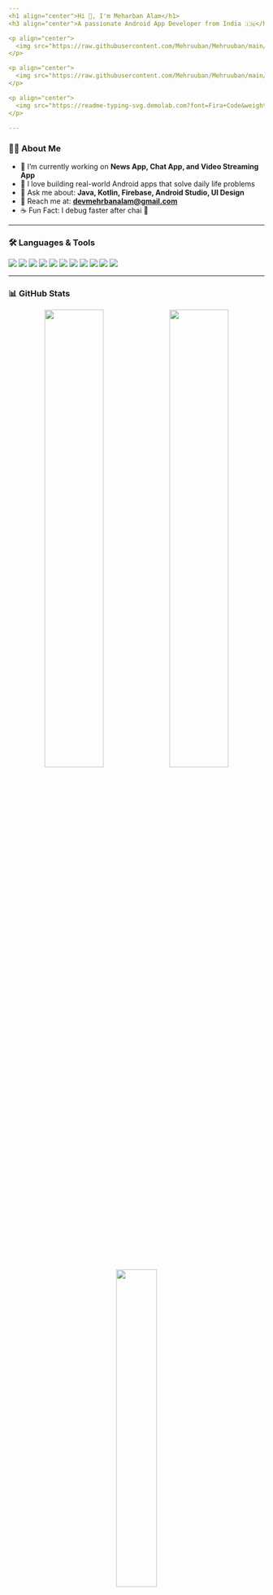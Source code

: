 ```yaml
---
<h1 align="center">Hi 👋, I'm Meharban Alam</h1>
<h3 align="center">A passionate Android App Developer from India 🇮🇳</h3>

<p align="center">
  <img src="https://raw.githubusercontent.com/Mehruuban/Mehruuban/main/assets/android-dev-banner.gif" alt="Android Developer Banner" width="100%" height="250"/>
</p>

<p align="center">
  <img src="https://raw.githubusercontent.com/Mehruuban/Mehruuban/main/assets/profile-highlight.gif" alt="Profile Highlight" width="80%"/>
</p>

<p align="center">
  <img src="https://readme-typing-svg.demolab.com?font=Fira+Code&weight=500&pause=1000&color=1BE7FF&center=true&vCenter=true&multiline=true&repeat=true&width=500&lines=Android+Developer;Java+%7C+Kotlin+%7C+Firebase;Always+Learning+%F0%9F%92%AA" alt="Typing SVG" />
</p>

---
```


### 👨‍💻 About Me

- 📱 I’m currently working on **News App, Chat App, and Video Streaming App**
- 🤝 I love building real-world Android apps that solve daily life problems
- 💬 Ask me about: **Java, Kotlin, Firebase, Android Studio, UI Design**
- 📧 Reach me at: **devmehrbanalam@gmail.com**
- ☕ Fun Fact: I debug faster after chai 🍵

---

### 🛠️ Languages & Tools
<p align="left">
  <img src="https://img.shields.io/badge/HTML5-E34F26?style=for-the-badge&logo=html5&logoColor=white" />
  <img src="https://img.shields.io/badge/CSS3-1572B6?style=for-the-badge&logo=css3&logoColor=white" />
  <img src="https://img.shields.io/badge/JavaScript-F7DF1E?style=for-the-badge&logo=javascript&logoColor=black" />
  <img src="https://img.shields.io/badge/Java-007396?style=for-the-badge&logo=java&logoColor=white" />
  <img src="https://img.shields.io/badge/Kotlin-7F52FF?style=for-the-badge&logo=kotlin&logoColor=white" />
  <img src="https://img.shields.io/badge/Firebase-FFCA28?style=for-the-badge&logo=firebase&logoColor=black" />
  <img src="https://img.shields.io/badge/Android-3DDC84?style=for-the-badge&logo=android&logoColor=white" />
  <img src="https://img.shields.io/badge/Postman-FF6C37?style=for-the-badge&logo=postman&logoColor=white" />
  <img src="https://img.shields.io/badge/Git-F05032?style=for-the-badge&logo=git&logoColor=white" />
  <img src="https://img.shields.io/badge/GitHub-181717?style=for-the-badge&logo=github&logoColor=white" />
  <img src="https://img.shields.io/badge/AI-000000?style=for-the-badge&logo=openai&logoColor=white" />
</p>

---

### 📊 GitHub Stats
<p align="center">
  <img src="https://github-readme-stats.vercel.app/api?username=Mehruuban&show_icons=true&theme=radical" width="48%" />
  <img src="https://github-readme-streak-stats.herokuapp.com/?user=Mehruuban&theme=radical" width="48%" />
</p>
<p align="center">
  <img src="https://github-readme-stats.vercel.app/api/top-langs/?username=Mehruuban&layout=compact&theme=radical" width="40%"/>
</p>

---

### 🌐 Connect With Me
<p align="left">
  <a href="https://www.linkedin.com/in/mehrban-alam" target="_blank">
    <img src="https://img.shields.io/badge/LinkedIn-blue?style=for-the-badge&logo=linkedin&logoColor=white"/>
  </a>
  <a href="mailto:devmehrbanalam@gmail.com">
    <img src="https://img.shields.io/badge/Gmail-D14836?style=for-the-badge&logo=gmail&logoColor=white"/>
  </a>
  <a href="https://github.com/Mehruuban">
    <img src="https://img.shields.io/badge/GitHub-000000?style=for-the-badge&logo=github&logoColor=white"/>
  </a>
</p>

---

<p align="center">
  <img src="https://activity-graph.herokuapp.com/graph?username=Mehruuban&theme=react-dark" width="100%">
</p>

---

<p align="center">
  🔥 Let's build something amazing with Android!
</p>
